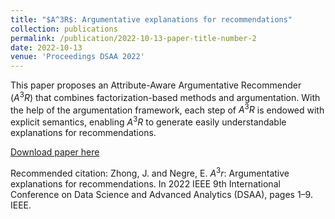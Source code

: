 ```yaml
---
title: "$A^3R$: Argumentative explanations for recommendations"
collection: publications
permalink: /publication/2022-10-13-paper-title-number-2
date: 2022-10-13
venue: 'Proceedings DSAA 2022'
---
```

This paper proposes an Attribute-Aware Argumentative Recommender ($A^3R$) that combines factorization-based methods and argumentation. With the help of the argumentation framework, each step of $A^3R$ is endowed with explicit semantics, enabling $A^3R$ to generate easily understandable explanations for recommendations.

[Download paper here](https://ieeexplore.ieee.org/abstract/document/10032419)


Recommended citation: Zhong, J. and Negre, E. $A^3r$: Argumentative explanations for recommendations. In 2022 IEEE 9th International Conference on Data Science and Advanced Analytics (DSAA), pages 1–9. IEEE.

